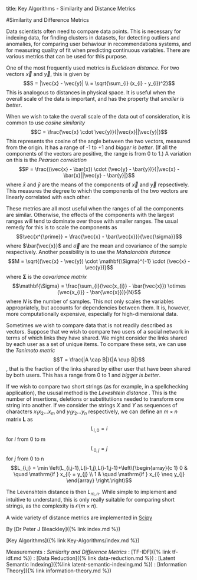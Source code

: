 title: Key Algorithms - Similarity and Distance Metrics

#Similarity and Difference Metrics 

Data scientists often need to compare data points. This is necessary for indexing data, for finding clusters in datasets, for detecting outliers and anomalies, for comparing user behaviour in recommendations systems, and for measuring quality of fit when predicting continuous variables. There are various metrics that can be used for this purpose.

One of the most frequently used metrics is *Euclidean distance*. For two vectors $\vec{x}$ and $\vec{y}$, this is given by 
$$S = |\vec{x} - \vec{y}| \\
= \sqrt{\sum_{i} (x_{i} - y_{i})^2}$$
This is analogous to distances in physical space. It is useful when the overall scale of the data is important, and has the property that *smaller is better*.

When we wish to take the overall scale of the data out of consideration, it is common to use *cosine similarity* $$C = \frac{\vec{x} \cdot \vec{y}}{|\vec{x}||\vec{y}|}$$
This represents the cosine of the angle between the two vectors, measured from the origin. It has a range of -1 to +1 and *bigger is better*. (If all the components of the vectors are positive, the range is from 0 to 1.) A variation on this is the *Pearson correlation*
$$P = \frac{(\vec{x} - \bar{x}) \cdot (\vec{y} - \bar{y})}{|\vec{x} - \bar{x}||\vec{y} - \bar{y}|}$$ where $\bar{x}$ and $\bar{y}$ are the means of the components of $\vec{x}$ and $\vec{y}$ repsectively. This measures the degree to which the components of the two vectors are linearly correlated with each other.

These metrics are all most useful when the ranges of all the components are similar. Otherwise, the effects of the components with the largest ranges will tend to dominate over those with smaller ranges. The usual remedy for this is to scale the components as $$\vec{x^{\prime}} = \frac{\vec{x} - \bar{\vec{x}}}{\vec{\sigma}}$$ where $\bar{\vec{x}}$ and $\vec{\sigma}$ are the mean and covariance of the sample respectively. Another possibility is to use the *Mahalanobis distance*
$$M = \sqrt{(\vec{x} - \vec{y}) \cdot \mathbf{\Sigma}^{-1} \cdot (\vec{x} -\vec{y})}$$
where $\mathbf{\Sigma}$ is the *covariance matrix*
$$\mathbf{\Sigma} = \frac{\sum_{i}(\vec{x_{i}} - \bar{\vec{x}}) \otimes (\vec{x_{i}} - \bar{\vec{x}})}{N}$$ where $N$ is the number of samples. This not only scales the variables appropriately, but accounts for dependencies between them. It is, however, more computationally expensive, especially for high-dimensional data.

Sometimes we wish to compare data that is not readily described as vectors. Suppose that we wish to compare two users of a social network in terms of which links they have shared. We might consider the links shared by each user as a set of unique items. To compare these sets, we can use the *Tanimoto metric*
$$T = \frac{|A \cap B|}{|A \cup B|}$$, that is the fraction of the links shared by either user that have been shared by both users. This has a range from 0 to 1 and *bigger is better*.

If we wish to compare two short strings (as for example, in a spellchecking application), the ususal method is the *Leveshtein distance* . This is the number of insertions, deletions or substitutiions needed to transform one string into another. If we consider the strings $X$ and $Y$ as sequences of characters $x_{1}x_{2}\ldots x_{m}$ and $y_{1}y_{2}\ldots y_{n}$ respectively, we can define an $m \times n$ matrix $\mathbf{L}$ as 
$$L_{i,0} = i$$ for $i$ from 0 to m
$$L_{0,j} = j$$ for $j$ from 0 to n
$$L_{i,j} = \min \left(L_{i,j-1},L{i-1,j},L{i-1,j-1}+\left\{\begin{array}{c 1} 0 & \quad \mathrm{if } x_{i} = y_{j} \\
1 & \quad \mathrm{if } x_{i} \neq y_{j} \end{array} \right.\right)$$

The Levenshtein distance is then $L_{m,n}$. While simple to implement and intuitive to understand, this is only really suitable for comparing short strings, as the complexity is $\mathcal{O}(m \times n)$.

A wide variety of distance metrics are implemented in [Scipy](https://docs.scipy.org/doc/scipy/reference/spatial.distance.html)

By [Dr Peter J Bleackley]({% link index.md %})
 
 [Key Algorithms]({% link Key-Algorithms/index.md %})
 
 Measurements
: *Similarity and Difference Metrics*
: [TF-IDF]({% link tf-idf.md %})
: [Data Reduction]({% link data-reduction.md %})
: [Latent Semantic Indexing]({%link latent-semantic-indexing.md %})
: [Information Theory]({% link information-theory.md %})

